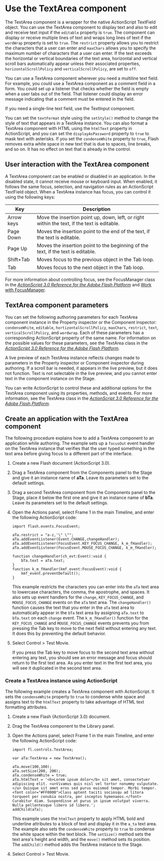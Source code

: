 # Use the TextArea component

The TextArea component is a wrapper for the native ActionScript TextField
object. You can use the TextArea component to display text and also to edit and
receive text input if the `editable` property is `true`. The component can
display or receive multiple lines of text and wraps long lines of text if the
`wordWrap` property is set to `true`. The `restrict` property allows you to
restrict the characters that a user can enter and `maxChars` allows you to
specify the maximum number of characters that a user can enter. If the text
exceeds the horizontal or vertical boundaries of the text area, horizontal and
vertical scroll bars automatically appear unless their associated properties,
`horizontalScrollPolicy` and `verticalScrollPolicy`, are set to `off`.

You can use a TextArea component wherever you need a multiline text field. For
example, you could use a TextArea component as a comment field in a form. You
could set up a listener that checks whether the field is empty when a user tabs
out of the field. That listener could display an error message indicating that a
comment must be entered in the field.

If you need a single-line text field, use the TextInput component.

You can set the `textFormat` style using the `setStyle()` method to change the
style of text that appears in a TextArea instance. You can also format a
TextArea component with HTML using the `htmlText` property in ActionScript, and
you can set the `displayAsPassword` property to `true` to mask text with
asterisks. If you set the `condenseWhite` property to `true`, Flash removes
extra white space in new text that is due to spaces, line breaks, and so on. It
has no effect on text that is already in the control.

## User interaction with the TextArea component

A TextArea component can be enabled or disabled in an application. In the
disabled state, it cannot receive mouse or keyboard input. When enabled, it
follows the same focus, selection, and navigation rules as an ActionScript
TextField object. When a TextArea instance has focus, you can control it using
the following keys:

| Key        | Description                                                                                 |
| ---------- | ------------------------------------------------------------------------------------------- |
| Arrow keys | Move the insertion point up, down, left, or right within the text, if the text is editable. |
| Page Down  | Moves the insertion point to the end of the text, if the text is editable.                  |
| Page Up    | Moves the insertion point to the beginning of the text, if the text is editable.            |
| Shift+Tab  | Moves focus to the previous object in the Tab loop.                                         |
| Tab        | Moves focus to the next object in the Tab loop.                                             |

For more information about controlling focus, see the FocusManager class in the
_[ActionScript 3.0 Reference for the Adobe Flash Platform](https://help.adobe.com/en_US/FlashPlatform/reference/actionscript/3/index.html)_
and
[Work with FocusManager](../working-with-components/work-with-focusmanager.md).

## TextArea component parameters

You can set the following authoring parameters for each TextArea component
instance in the Property inspector or the Component inspector: `condenseWhite`,
`editable`, `hortizontalScrollPolicy`, `maxChars`, `restrict`, `text`,
`verticalScrollPolicy`, and `wordwrap`. Each of these parameters has a
corresponding ActionScript property of the same name. For information on the
possible values for these parameters, see the TextArea class in the
_[ActionScript 3.0 Reference for the Adobe Flash Platform](https://help.adobe.com/en_US/FlashPlatform/reference/actionscript/3/index.html)_.

A live preview of each TextArea instance reflects changes made to parameters in
the Property inspector or Component inspector during authoring. If a scroll bar
is needed, it appears in the live preview, but it does not function. Text is not
selectable in the live preview, and you cannot enter text in the component
instance on the Stage.

You can write ActionScript to control these and additional options for the
TextArea component using its properties, methods, and events. For more
information, see the TextArea class in the
_[ActionScript 3.0 Reference for the Adobe Flash Platform](https://help.adobe.com/en_US/FlashPlatform/reference/actionscript/3/index.html)_.

## Create an application with the TextArea component

The following procedure explains how to add a TextArea component to an
application while authoring. The example sets up a `focusOut` event handler on
the TextArea instance that verifies that the user typed something in the text
area before giving focus to a different part of the interface.

1.  Create a new Flash document (ActionScript 3.0).

2.  Drag a TextArea component from the Components panel to the Stage and give it
    an instance name of **aTa**. Leave its parameters set to the default
    settings.

3.  Drag a second TextArea component from the Components panel to the Stage,
    place it below the first one and give it an instance name of **bTa**. Leave
    its parameters set to the default settings.

4.  Open the Actions panel, select Frame 1 in the main Timeline, and enter the
    following ActionScript code:

        import flash.events.FocusEvent;

        aTa.restrict = "a-z,'\" \"";
        aTa.addEventListener(Event.CHANGE,changeHandler);
        aTa.addEventListener(FocusEvent.KEY_FOCUS_CHANGE, k_m_fHandler);
        aTa.addEventListener(FocusEvent.MOUSE_FOCUS_CHANGE, k_m_fHandler);

        function changeHandler(ch_evt:Event):void {
            bTa.text = aTa.text;
        }
        function k_m_fHandler(kmf_event:FocusEvent):void {
            kmf_event.preventDefault();
        }

    This example restricts the characters you can enter into the `aTa` text area
    to lowercase characters, the comma, the apostrophe, and spaces. It also sets
    up event handlers for the `change`, `KEY_FOCUS_CHANGE`, and
    `MOUSE_FOCUS_CHANGE` events on the `aTa` text area. The `changeHandler()`
    function causes the text that you enter in the `aTa` text area to
    automatically appear in the `bTa` text area by assigning `aTa.text` to
    `bTa.text` on each `change` event. The `k_m_fHandler()` function for the
    `KEY_FOCUS_CHANGE` and `MOUSE_FOCUS_CHANGE` events prevents you from
    pressing the Tab key to move to the next field without entering any text. It
    does this by preventing the default behavior.

5.  Select Control \> Test Movie.

    If you press the Tab key to move focus to the second text area without
    entering any text, you should see an error message and focus should return
    to the first text area. As you enter text in the first text area, you will
    see it duplicated in the second text area.

### Create a TextArea instance using ActionScript

The following example creates a TextArea component with ActionScript. It sets
the `condenseWhite` property to `true` to condense white space and assigns text
to the `htmlText` property to take advantage of HTML text formatting attributes.

1.  Create a new Flash (ActionScript 3.0) document.

2.  Drag the TextArea component to the Library panel.

3.  Open the Actions panel, select Frame 1 in the main Timeline, and enter the
    following ActionScript code:

        import fl.controls.TextArea;

        var aTa:TextArea = new TextArea();

        aTa.move(100,100);
        aTa.setSize(200, 200);
        aTa.condenseWhite = true;
        aTa.htmlText = '<b>Lorem ipsum dolor</b> sit amet, consectetuer adipiscing elit. <u>Vivamus quis nisl vel tortor nonummy vulputate.</u> Quisque sit amet eros sed purus euismod tempor. Morbi tempor. <font color="#FF0000">Class aptent taciti sociosqu ad litora torquent per conubia nostra, per inceptos hymenaeos.</font> Curabitur diam. Suspendisse at purus in ipsum volutpat viverra. Nulla pellentesque libero id libero.';
        addChild(aTa);

    This example uses the `htmlText` property to apply HTML bold and underline
    attributes to a block of text and display it in the `a_ta` text area. The
    example also sets the `condenseWhite` property to `true` to condense the
    white space within the text block. The `setSize()` method sets the text
    area's height and width, and the `move()` method sets its position. The
    `addChild()` method adds the TextArea instance to the Stage.

4.  Select Control \> Test Movie.
